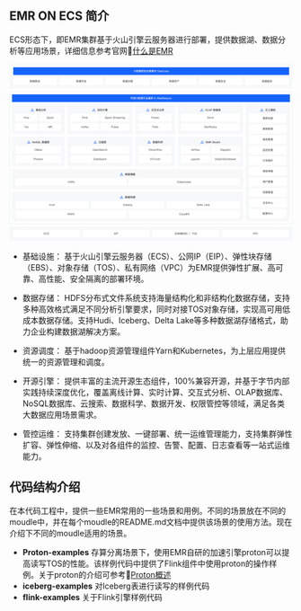 ## EMR ON ECS 简介
ECS形态下，即EMR集群基于火山引擎云服务器进行部署，提供数据湖、数据分析等应用场景，详细信息参考官网🔗[什么是EMR](https://www.volcengine.com/docs/6491/72145)

![img.png](../images/emr_on_ecs.png)

- 基础设施： 基于火山引擎云服务器（ECS）、公网IP（EIP）、弹性块存储（EBS）、对象存储（TOS）、私有网络（VPC）为EMR提供弹性扩展、高可靠、高性能、安全隔离的部署环境。

- 数据存储： HDFS分布式文件系统支持海量结构化和非结构化数据存储，支持多种高效格式满足不同分析引擎要求，同时对接TOS对象存储，实现高可用低成本数据存储。支持Hudi、Iceberg、Delta Lake等多种数据湖存储格式，助力企业构建数据湖解决方案。

- 资源调度： 基于hadoop资源管理组件Yarn和Kubernetes，为上层应用提供统一的资源管理和调度。

- 开源引擎： 提供丰富的主流开源生态组件，100%兼容开源，并基于字节内部实践持续深度优化，覆盖离线计算、实时计算、交互式分析、OLAP数据库、NoSQL数据库、云搜索、数据科学、数据开发、权限管控等领域，满足各类大数据应用场景需求。

- 管控运维： 支持集群创建发放、一键部署、统一运维管理能力，支持集群弹性扩容、弹性伸缩、以及对各组件的监控、告警、配置、日志查看等一站式运维能力。

## 代码结构介绍
在本代码工程中，提供一些EMR常用的一些场景和用例。不同的场景放在不同的moudle中，并在每个moudle的README.md文档中提供该场景的使用方法。现在介绍下不同的moudle适用的场景。
* **Proton-examples** 存算分离场景下，使用EMR自研的加速引擎proton可以提高读写TOS的性能。该样例代码中提供了Flink组件中使用proton的操作样例。关于proton的介绍可参考🔗[Proton概述](https://www.volcengine.com/docs/6491/149821)
* **iceberg-examples** 对Iceberg表进行读写的样例代码
* **flink-examples** 关于Flink引擎样例代码